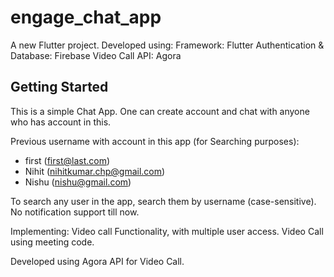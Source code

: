 # engage_chat_app

A new Flutter project.
Developed using:
Framework: Flutter
Authentication & Database: Firebase
Video Call API: Agora


## Getting Started

This is a simple Chat App. One can create account and chat with anyone who has account in this.

Previous username with account in this app (for Searching purposes):
  - first (first@last.com)
  - Nihit (nihitkumar.chp@gmail.com)
  - Nishu (nishu@gmail.com)
  
To search any user in the app, search them by username (case-sensitive).
No notification support till now.

Implementing: Video call Functionality, with multiple user access.
Video Call using meeting code.

Developed using Agora API for Video Call.
